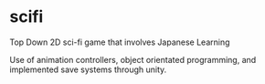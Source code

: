 # scifi
Top Down 2D sci-fi game that involves Japanese Learning

Use of animation controllers, object orientated programming, and implemented save systems through unity.
